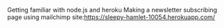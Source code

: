 Getting familiar with node.js and heroku
Making a newsletter subscribing page using mailchimp
site:https://sleepy-hamlet-10054.herokuapp.com/
